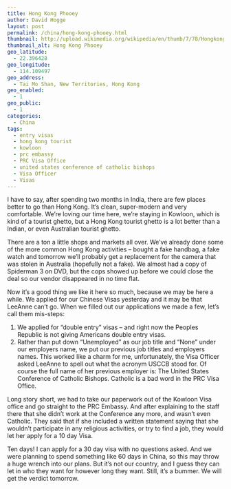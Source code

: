 ```yaml
---
title: Hong Kong Phooey
author: David Hogge
layout: post
permalink: /china/hong-kong-phooey.html
thumbnail: http://upload.wikimedia.org/wikipedia/en/thumb/7/78/Hongkongphooey.jpg/250px-Hongkongphooey.jpg
thumbnail_alt: Hong Kong Phooey
geo_latitude:
  - 22.396428
geo_longitude:
  - 114.109497
geo_address:
  - Tai Mo Shan, New Territories, Hong Kong
geo_enabled:
  - 1
geo_public:
  - 1
categories:
  - China
tags:
  - entry visas
  - hong kong tourist
  - kowloon
  - prc embassy
  - PRC Visa Office
  - united states conference of catholic bishops
  - Visa Officer
  - Visas
---
```

I have to say, after spending two months in India, there are few places better to go than Hong Kong. It&#8217;s clean, super-modern and very comfortable. We&#8217;re loving our time here, we&#8217;re staying in Kowloon, which is kind of a tourist ghetto, but a Hong Kong tourist ghetto is a lot better than a Indian, or even Australian tourist ghetto.

There are a ton a little shops and markets all over. We&#8217;ve already done some of the more common Hong Kong activities &#8211; bought a fake handbag, a fake watch and tomorrow we&#8217;ll probably get a replacement for the camera that was stolen in Australia (hopefully not a fake). We almost had a copy of Spiderman 3 on DVD, but the cops showed up before we could close the deal so our vendor disappeared in no time flat.

Now it&#8217;s a good thing we like it here so much, because we may be here a while. We applied for our Chinese Visas yesterday and it may be that LeeAnne can&#8217;t go. When we filled out our applications we made a few, let&#8217;s call them mis-steps:   
1) We applied for &#8220;double entry&#8221; visas &#8211; and right now the Peoples Republic is not giving Americans double entry visas.   
2) Rather than put down &#8220;Unemployed&#8221; as our job title and &#8220;None&#8221; under our employers name, we put our previous job titles and employers names. This worked like a charm for me, unfortunately, the Visa Officer asked LeeAnne to spell out what the acronym USCCB stood for. Of course the full name of her previous employer is: The United States Conference of Catholic Bishops. Catholic is a bad word in the PRC Visa Office.

Long story short, we had to take our paperwork out of the Kowloon Visa office and go straight to the PRC Embassy. And after explaining to the staff there that she didn&#8217;t work at the Conference any more, and wasn&#8217;t even Catholic. They said that if she included a written statement saying that she wouldn&#8217;t participate in any religious activities, or try to find a job, they would let her apply for a 10 day Visa. 

Ten days! I can apply for a 30 day visa with no questions asked. And we were planning to spend something like 60 days in China, so this may throw a huge wrench into our plans. But it&#8217;s not our country, and I guess they can let in who they want for however long they want. Still, it&#8217;s a bummer. We will get the verdict tomorrow.